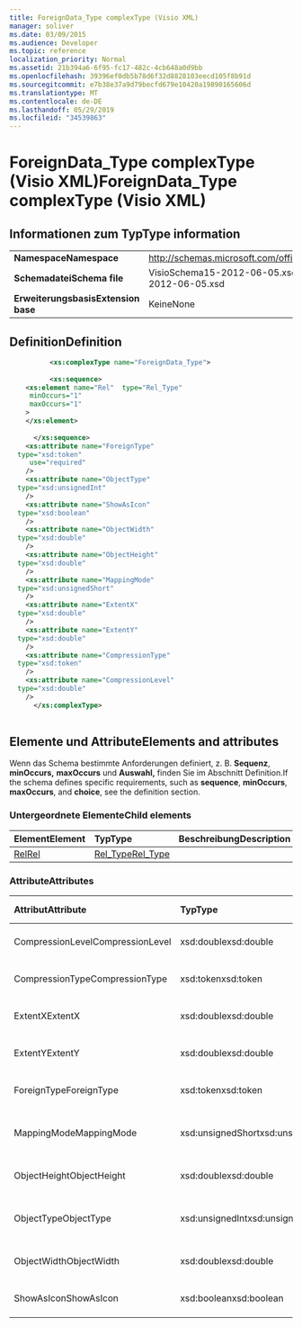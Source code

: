 ```yaml
---
title: ForeignData_Type complexType (Visio XML)
manager: soliver
ms.date: 03/09/2015
ms.audience: Developer
ms.topic: reference
localization_priority: Normal
ms.assetid: 21b394a6-6f95-fc17-482c-4cb648a0d9bb
ms.openlocfilehash: 39396ef0db5b78d6f32d8828103eecd105f8b91d
ms.sourcegitcommit: e7b38e37a9d79becfd679e10420a19890165606d
ms.translationtype: MT
ms.contentlocale: de-DE
ms.lasthandoff: 05/29/2019
ms.locfileid: "34539863"
---
```

# <a name="foreigndata_type-complextype-visio-xml"></a><span data-ttu-id="c9677-102">ForeignData_Type complexType (Visio XML)</span><span class="sxs-lookup"><span data-stu-id="c9677-102">ForeignData_Type complexType (Visio XML)</span></span>

## <a name="type-information"></a><span data-ttu-id="c9677-103">Informationen zum Typ</span><span class="sxs-lookup"><span data-stu-id="c9677-103">Type information</span></span>

|||
|:-----|:-----|
|<span data-ttu-id="c9677-104">**Namespace**</span><span class="sxs-lookup"><span data-stu-id="c9677-104">**Namespace**</span></span> <br/> |http://schemas.microsoft.com/office/visio/2011/1/core  <br/> |
|<span data-ttu-id="c9677-105">**Schemadatei**</span><span class="sxs-lookup"><span data-stu-id="c9677-105">**Schema file**</span></span> <br/> |<span data-ttu-id="c9677-106">VisioSchema15-2012-06-05.xsd</span><span class="sxs-lookup"><span data-stu-id="c9677-106">VisioSchema15-2012-06-05.xsd</span></span>  <br/> |
|<span data-ttu-id="c9677-107">**Erweiterungsbasis**</span><span class="sxs-lookup"><span data-stu-id="c9677-107">**Extension base**</span></span> <br/> |<span data-ttu-id="c9677-108">Keine</span><span class="sxs-lookup"><span data-stu-id="c9677-108">None</span></span>  <br/> |
   
## <a name="definition"></a><span data-ttu-id="c9677-109">Definition</span><span class="sxs-lookup"><span data-stu-id="c9677-109">Definition</span></span>

```XML
          <xs:complexType name="ForeignData_Type">
          
          <xs:sequence>
    <xs:element name="Rel"  type="Rel_Type"
     minOccurs="1"
     maxOccurs="1"
    >
    </xs:element>
    
      </xs:sequence>
    <xs:attribute name="ForeignType"
  type="xsd:token"
     use="required"
    />
    <xs:attribute name="ObjectType"
  type="xsd:unsignedInt"
    />
    <xs:attribute name="ShowAsIcon"
  type="xsd:boolean"
    />
    <xs:attribute name="ObjectWidth"
  type="xsd:double"
    />
    <xs:attribute name="ObjectHeight"
  type="xsd:double"
    />
    <xs:attribute name="MappingMode"
  type="xsd:unsignedShort"
    />
    <xs:attribute name="ExtentX"
  type="xsd:double"
    />
    <xs:attribute name="ExtentY"
  type="xsd:double"
    />
    <xs:attribute name="CompressionType"
  type="xsd:token"
    />
    <xs:attribute name="CompressionLevel"
  type="xsd:double"
    />
      </xs:complexType>
      
```

## <a name="elements-and-attributes"></a><span data-ttu-id="c9677-110">Elemente und Attribute</span><span class="sxs-lookup"><span data-stu-id="c9677-110">Elements and attributes</span></span>

<span data-ttu-id="c9677-111">Wenn das Schema bestimmte Anforderungen definiert, z. B. **Sequenz**, **minOccurs,** **maxOccurs** und **Auswahl,** finden Sie im Abschnitt Definition.</span><span class="sxs-lookup"><span data-stu-id="c9677-111">If the schema defines specific requirements, such as **sequence**, **minOccurs**, **maxOccurs**, and **choice**, see the definition section.</span></span> 
  
### <a name="child-elements"></a><span data-ttu-id="c9677-112">Untergeordnete Elemente</span><span class="sxs-lookup"><span data-stu-id="c9677-112">Child elements</span></span>

|<span data-ttu-id="c9677-113">**Element**</span><span class="sxs-lookup"><span data-stu-id="c9677-113">**Element**</span></span>|<span data-ttu-id="c9677-114">**Typ**</span><span class="sxs-lookup"><span data-stu-id="c9677-114">**Type**</span></span>|<span data-ttu-id="c9677-115">**Beschreibung**</span><span class="sxs-lookup"><span data-stu-id="c9677-115">**Description**</span></span>|
|:-----|:-----|:-----|
|[<span data-ttu-id="c9677-116">Rel</span><span class="sxs-lookup"><span data-stu-id="c9677-116">Rel</span></span>](rel-element-foreigndata_type-complextypevisio-xml.md) <br/> |[<span data-ttu-id="c9677-117">Rel_Type</span><span class="sxs-lookup"><span data-stu-id="c9677-117">Rel_Type</span></span>](rel_type-complextypevisio-xml.md) <br/> ||
   
### <a name="attributes"></a><span data-ttu-id="c9677-118">Attribute</span><span class="sxs-lookup"><span data-stu-id="c9677-118">Attributes</span></span>

|<span data-ttu-id="c9677-119">**Attribut**</span><span class="sxs-lookup"><span data-stu-id="c9677-119">**Attribute**</span></span>|<span data-ttu-id="c9677-120">**Typ**</span><span class="sxs-lookup"><span data-stu-id="c9677-120">**Type**</span></span>|<span data-ttu-id="c9677-121">**Erforderlich**</span><span class="sxs-lookup"><span data-stu-id="c9677-121">**Required**</span></span>|<span data-ttu-id="c9677-122">**Beschreibung**</span><span class="sxs-lookup"><span data-stu-id="c9677-122">**Description**</span></span>|<span data-ttu-id="c9677-123">**Mögliche Werte**</span><span class="sxs-lookup"><span data-stu-id="c9677-123">**Possible values**</span></span>|
|:-----|:-----|:-----|:-----|:-----|
|<span data-ttu-id="c9677-124">CompressionLevel</span><span class="sxs-lookup"><span data-stu-id="c9677-124">CompressionLevel</span></span>  <br/> |<span data-ttu-id="c9677-125">xsd:double</span><span class="sxs-lookup"><span data-stu-id="c9677-125">xsd:double</span></span>  <br/> |<span data-ttu-id="c9677-126">Optional</span><span class="sxs-lookup"><span data-stu-id="c9677-126">optional</span></span>  <br/> ||<span data-ttu-id="c9677-127">Werte des xsd:double-Typs.</span><span class="sxs-lookup"><span data-stu-id="c9677-127">Values of the xsd:double type.</span></span>  <br/> |
|<span data-ttu-id="c9677-128">CompressionType</span><span class="sxs-lookup"><span data-stu-id="c9677-128">CompressionType</span></span>  <br/> |<span data-ttu-id="c9677-129">xsd:token</span><span class="sxs-lookup"><span data-stu-id="c9677-129">xsd:token</span></span>  <br/> |<span data-ttu-id="c9677-130">Optional</span><span class="sxs-lookup"><span data-stu-id="c9677-130">optional</span></span>  <br/> ||<span data-ttu-id="c9677-131">Werte des xsd:token-Typs.</span><span class="sxs-lookup"><span data-stu-id="c9677-131">Values of the xsd:token type.</span></span>  <br/> |
|<span data-ttu-id="c9677-132">ExtentX</span><span class="sxs-lookup"><span data-stu-id="c9677-132">ExtentX</span></span>  <br/> |<span data-ttu-id="c9677-133">xsd:double</span><span class="sxs-lookup"><span data-stu-id="c9677-133">xsd:double</span></span>  <br/> |<span data-ttu-id="c9677-134">Optional</span><span class="sxs-lookup"><span data-stu-id="c9677-134">optional</span></span>  <br/> ||<span data-ttu-id="c9677-135">Werte des xsd:double-Typs.</span><span class="sxs-lookup"><span data-stu-id="c9677-135">Values of the xsd:double type.</span></span>  <br/> |
|<span data-ttu-id="c9677-136">ExtentY</span><span class="sxs-lookup"><span data-stu-id="c9677-136">ExtentY</span></span>  <br/> |<span data-ttu-id="c9677-137">xsd:double</span><span class="sxs-lookup"><span data-stu-id="c9677-137">xsd:double</span></span>  <br/> |<span data-ttu-id="c9677-138">Optional</span><span class="sxs-lookup"><span data-stu-id="c9677-138">optional</span></span>  <br/> ||<span data-ttu-id="c9677-139">Werte des xsd:double-Typs.</span><span class="sxs-lookup"><span data-stu-id="c9677-139">Values of the xsd:double type.</span></span>  <br/> |
|<span data-ttu-id="c9677-140">ForeignType</span><span class="sxs-lookup"><span data-stu-id="c9677-140">ForeignType</span></span>  <br/> |<span data-ttu-id="c9677-141">xsd:token</span><span class="sxs-lookup"><span data-stu-id="c9677-141">xsd:token</span></span>  <br/> |<span data-ttu-id="c9677-142">erforderlich</span><span class="sxs-lookup"><span data-stu-id="c9677-142">required</span></span>  <br/> ||<span data-ttu-id="c9677-143">Werte des xsd:token-Typs.</span><span class="sxs-lookup"><span data-stu-id="c9677-143">Values of the xsd:token type.</span></span>  <br/> |
|<span data-ttu-id="c9677-144">MappingMode</span><span class="sxs-lookup"><span data-stu-id="c9677-144">MappingMode</span></span>  <br/> |<span data-ttu-id="c9677-145">xsd:unsignedShort</span><span class="sxs-lookup"><span data-stu-id="c9677-145">xsd:unsignedShort</span></span>  <br/> |<span data-ttu-id="c9677-146">Optional</span><span class="sxs-lookup"><span data-stu-id="c9677-146">optional</span></span>  <br/> ||<span data-ttu-id="c9677-147">Werte des Typs xsd:unsignedShort.</span><span class="sxs-lookup"><span data-stu-id="c9677-147">Values of the xsd:unsignedShort type.</span></span>  <br/> |
|<span data-ttu-id="c9677-148">ObjectHeight</span><span class="sxs-lookup"><span data-stu-id="c9677-148">ObjectHeight</span></span>  <br/> |<span data-ttu-id="c9677-149">xsd:double</span><span class="sxs-lookup"><span data-stu-id="c9677-149">xsd:double</span></span>  <br/> |<span data-ttu-id="c9677-150">Optional</span><span class="sxs-lookup"><span data-stu-id="c9677-150">optional</span></span>  <br/> ||<span data-ttu-id="c9677-151">Werte des xsd:double-Typs.</span><span class="sxs-lookup"><span data-stu-id="c9677-151">Values of the xsd:double type.</span></span>  <br/> |
|<span data-ttu-id="c9677-152">ObjectType</span><span class="sxs-lookup"><span data-stu-id="c9677-152">ObjectType</span></span>  <br/> |<span data-ttu-id="c9677-153">xsd:unsignedInt</span><span class="sxs-lookup"><span data-stu-id="c9677-153">xsd:unsignedInt</span></span>  <br/> |<span data-ttu-id="c9677-154">Optional</span><span class="sxs-lookup"><span data-stu-id="c9677-154">optional</span></span>  <br/> ||<span data-ttu-id="c9677-155">Werte des xsd:unsignedInt-Typs.</span><span class="sxs-lookup"><span data-stu-id="c9677-155">Values of the xsd:unsignedInt type.</span></span>  <br/> |
|<span data-ttu-id="c9677-156">ObjectWidth</span><span class="sxs-lookup"><span data-stu-id="c9677-156">ObjectWidth</span></span>  <br/> |<span data-ttu-id="c9677-157">xsd:double</span><span class="sxs-lookup"><span data-stu-id="c9677-157">xsd:double</span></span>  <br/> |<span data-ttu-id="c9677-158">Optional</span><span class="sxs-lookup"><span data-stu-id="c9677-158">optional</span></span>  <br/> ||<span data-ttu-id="c9677-159">Werte des xsd:double-Typs.</span><span class="sxs-lookup"><span data-stu-id="c9677-159">Values of the xsd:double type.</span></span>  <br/> |
|<span data-ttu-id="c9677-160">ShowAsIcon</span><span class="sxs-lookup"><span data-stu-id="c9677-160">ShowAsIcon</span></span>  <br/> |<span data-ttu-id="c9677-161">xsd:boolean</span><span class="sxs-lookup"><span data-stu-id="c9677-161">xsd:boolean</span></span>  <br/> |<span data-ttu-id="c9677-162">Optional</span><span class="sxs-lookup"><span data-stu-id="c9677-162">optional</span></span>  <br/> ||<span data-ttu-id="c9677-163">Werte des typs xsd:boolean.</span><span class="sxs-lookup"><span data-stu-id="c9677-163">Values of the xsd:boolean type.</span></span>  <br/> |
   

